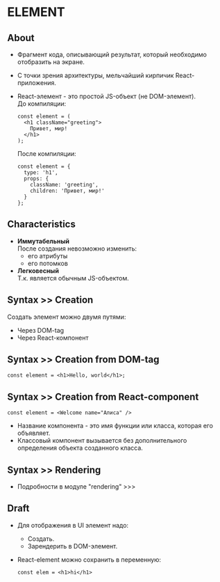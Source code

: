 # ELEMENT

## About
- Фрагмент кода, описывающий результат, который необходимо отобразить на экране.
- С точки зрения архитектуры, мельчайший кирпичик React-приложения.
- React-элемент - это простой JS-объект (не DOM-элемент).  
  До компиляции:

  ```
  const element = (
    <h1 className="greeting">
      Привет, мир!
    </h1>
  );
  ```
  После компиляции:

  ```
  const element = {
    type: 'h1',
    props: {
      className: 'greeting',
      children: 'Привет, мир!'
    }
  };
  ```

## Characteristics
- __Иммутабельный__  
После создания невозможно изменить:
  - его атрибуты
  - его потомков
- __Легковесный__  
Т.к. является обычным JS-объектом.

## Syntax >> Creation
Создать элемент можно двумя путями:
- Через DOM-tag
- Через React-компонент

## Syntax >> Creation from DOM-tag
  ```
  const element = <h1>Hello, world</h1>;
  ```
## Syntax >> Creation from React-component

  ```
  const element = <Welcome name="Алиса" />
  ```
- Название компонента - это имя функции или класса, которая его объявляет.
- Классовый компонент вызывается без дополнительного определения объекта созданного класса.

## Syntax >> Rendering
- Подробности в модуле "rendering" >>>

## Draft
- Для отображения в UI элемент надо:
  - Создать.
  - Зарендерить в DOM-элемент.
- React-element можно сохранить в переменную:

  ```
  const elem = <h1>hi</h1>
  ```